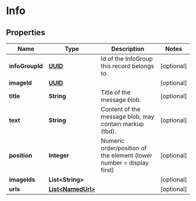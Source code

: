 
# Info

## Properties
Name | Type | Description | Notes
------------ | ------------- | ------------- | -------------
**infoGroupId** | [**UUID**](UUID.md) | Id of the InfoGroup this record belongs to. |  [optional]
**imageId** | [**UUID**](UUID.md) |  |  [optional]
**title** | **String** | Title of the message blob. |  [optional]
**text** | **String** | Content of the message blob, may contain markup (tbd). |  [optional]
**position** | **Integer** | Numeric order/position of the element (lower number &#x3D; display first) |  [optional]
**imageIds** | **List&lt;String&gt;** |  |  [optional]
**urls** | [**List&lt;NamedUrl&gt;**](NamedUrl.md) |  |  [optional]



